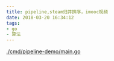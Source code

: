 ```yaml
---
title: pipeline,steam归并排序，imooc视频
date: 2018-03-20 16:34:12
tags: 
- go
- 算法
---
```


[./cmd/pipeline-demo/main.go](./cmd/pipeline-demo/main.go)
